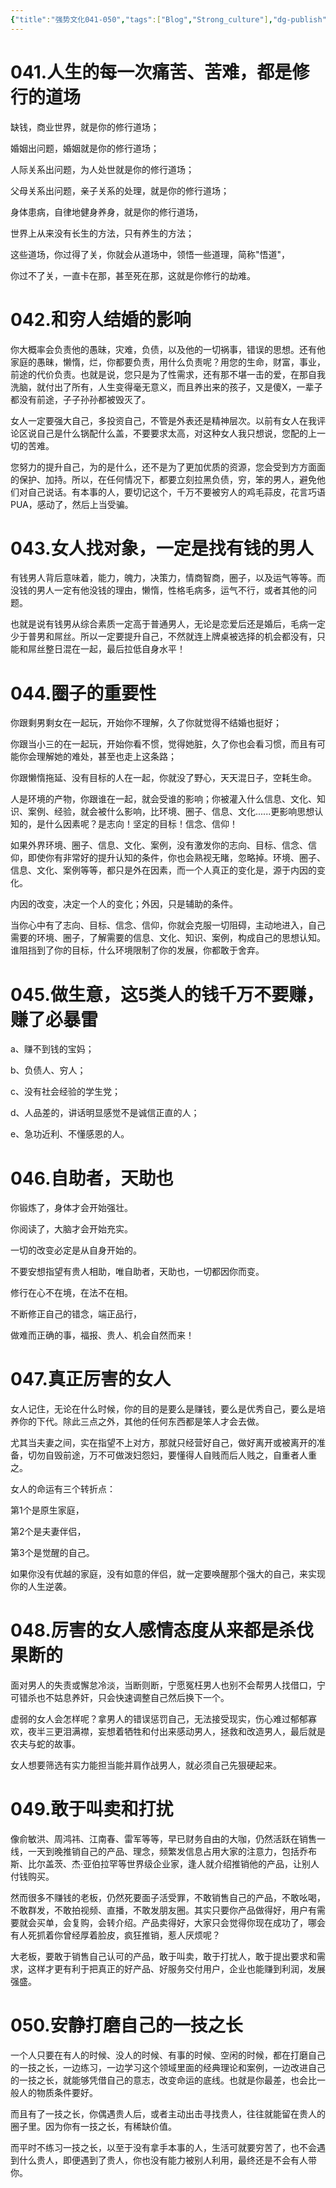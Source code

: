 ```yaml
---
{"title":"强势文化041-050","tags":["Blog","Strong_culture"],"dg-publish":true,"dg-note-icon":5,"permalink":"/🌓Interest_兴趣/Exalt 提升/强势文化/05强势文化041-050/","dgPassFrontmatter":true,"noteIcon":5,"created":"2024-09-18T14:18:09.211+08:00","updated":"2024-09-18T19:36:56.929+08:00"}
---
```


# 041.人生的每一次痛苦、苦难，都是修行的道场

缺钱，商业世界，就是你的修行道场；

婚姻出问题，婚姻就是你的修行道场；

人际关系出问题，为人处世就是你的修行道场；

父母关系出问题，亲子关系的处理，就是你的修行道场；

身体患病，自律地健身养身，就是你的修行道场，

世界上从来没有长生的方法，只有养生的方法；

这些道场，你过得了关，你就会从道场中，领悟一些道理，简称"悟道"，

你过不了关，一直卡在那，甚至死在那，这就是你修行的劫难。

# 042.和穷人结婚的影响

你大概率会负责他的愚昧，灾难，负债，以及他的一切祸事，错误的思想。还有他家庭的愚昧，懒惰，烂，你都要负责，用什么负责呢？用您的生命，财富，事业，前途的代价负责。也就是说，您只是为了性需求，还有那不堪一击的爱，在那自我洗脑，就付出了所有，人生变得毫无意义，而且养出来的孩子，又是傻X，一辈子都没有前途，子子孙孙都被毁灭了。

女人一定要强大自己，多投资自己，不管是外表还是精神层次。以前有女人在我评论区说自己是什么锅配什么盖，不要要求太高，对这种女人我只想说，您配的上一切的苦难。

您努力的提升自己，为的是什么，还不是为了更加优质的资源，您会受到方方面面的保护、加持。所以，在任何情况下，都要立刻拉黑负债，穷，笨的男人，避免他们对自己说话。有本事的人，要切记这个，千万不要被穷人的鸡毛蒜皮，花言巧语PUA，感动了，然后上当受骗。

# 043.女人找对象，一定是找有钱的男人

有钱男人背后意味着，能力，魄力，决策力，情商智商，圈子，以及运气等等。而没钱的男人一定有他没钱的理由，懒惰，性格毛病多，运气不行，或者其他的问题。

也就是说有钱男从综合素质一定高于普通男人，无论是恋爱后还是婚后，毛病一定少于普男和屌丝。所以一定要提升自己，不然就连上牌桌被选择的机会都没有，只能和屌丝整日混在一起，最后拉低自身水平！

# 044.圈子的重要性

你跟剩男剩女在一起玩，开始你不理解，久了你就觉得不结婚也挺好；

你跟当小三的在一起玩，开始你看不惯，觉得她脏，久了你也会看习惯，而且有可能你会理解她的难处，甚至也走上这条路；

你跟懒惰拖延、没有目标的人在一起，你就没了野心，天天混日子，空耗生命。

人是环境的产物，你跟谁在一起，就会受谁的影响；你被灌入什么信息、文化、知识、案例、经验，就会被什么影响，比环境、圈子、信息、文化......更影响思想认知的，是什么因素呢？是志向！坚定的目标！信念、信仰！

如果外界环境、圈子、信息、文化、案例，没有激发你的志向、目标、信念、信仰，即使你有非常好的提升认知的条件，你也会熟视无睹，忽略掉。环境、圈子、信息、文化、案例等等，都只是外在因素，而一个人真正的变化是，源于内因的变化。

内因的改变，决定一个人的变化；外因，只是辅助的条件。

当你心中有了志向、目标、信念、信仰，你就会克服一切阻碍，主动地进入，自己需要的环境、圈子，了解需要的信息、文化、知识、案例，构成自己的思想认知。谁阻挡到了你的目标，什么环境限制了你的发展，你都敢于舍弃。

# 045.做生意，这5类人的钱千万不要赚，赚了必暴雷

a、赚不到钱的宝妈；

b、负债人、穷人；

c、没有社会经验的学生党；

d、人品差的，讲话明显感觉不是诚信正直的人；

e、急功近利、不懂感恩的人。

# 046.自助者，天助也

你锻炼了，身体才会开始强壮。

你阅读了，大脑才会开始充实。

一切的改变必定是从自身开始的。

不要安想指望有贵人相助，唯自助者，天助也，一切都因你而变。

修行在心不在境，在法不在相。

不断修正自己的错念，端正品行，

做难而正确的事，福报、贵人、机会自然而来！

# 047.真正厉害的女人

女人记住，无论在什么时候，你的目的是要么是赚钱，要么是优秀自己，要么是培养你的下代。除此三点之外，其他的任何东西都是笨人才会去做。

尤其当夫妻之间，实在指望不上对方，那就只经营好自己，做好离开或被离开的准备，切勿自毁前途，万不可做泼妇怨妇，要懂得人自贱而后人贱之，自重者人重之。

女人的命运有三个转折点：

第1个是原生家庭，

第2个是夫妻伴侣，

第3个是觉醒的自己。

如果你没有优越的家庭，没有如意的伴侣，就一定要唤醒那个强大的自己，来实现你的人生逆袭。

# 048.厉害的女人感情态度从来都是杀伐果断的

面对男人的失责或懈怠冷淡，当断则断，宁愿冤枉男人也别不会帮男人找借口，宁可错杀也不姑息养奸，只会快速调整自己然后换下一个。

虚弱的女人会怎样呢？拿男人的错误惩罚自己，无法接受现实，伤心难过郁郁寡欢，夜半三更泪满襟，妄想着牺牲和付出来感动男人，拯救和改造男人，最后就是农夫与蛇的故事。

女人想要筛选有实力能担当能并肩作战男人，就必须自己先狠硬起来。

# 049.敢于叫卖和打扰

像俞敏洪、周鸿祎、江南春、雷军等等，早已财务自由的大咖，仍然活跃在销售一线，一天到晚推销自己的产品、理念，频繁发信息占用大家的注意力，包括乔布斯、比尔盖茨、杰·亚伯拉罕等世界级企业家，逢人就介绍推销他的产品，让别人付钱购买。

然而很多不赚钱的老板，仍然死要面子活受罪，不敢销售自己的产品，不敢吆喝，不敢群发，不敢拍视频、直播，不敢发朋友圈。其实只要你产品做得好，用户有需要就会买单，会复购，会转介绍。产品卖得好，大家只会觉得你现在成功了，哪会有人死抓着你曾经厚着脸皮，疯狂推销，惹人厌烦呢？

大老板，要敢于销售自己认可的产品，敢于叫卖，敢于打扰人，敢于提出要求和需求，这样才更有利于把真正的好产品、好服务交付用户，企业也能赚到利润，发展强盛。

# 050.安静打磨自己的一技之长

一个人只要在有人的时候、没人的时候、有事的时候、空闲的时候，都在打磨自己的一技之长，一边练习，一边学习这个领域里面的经典理论和案例，一边改进自己的一技之长，就能够凭借自己的意志，改变命运的底线。也就是你最差，也会比一般人的物质条件要好。

而且有了一技之长，你偶遇贵人后，或者主动出击寻找贵人，往往就能留在贵人的圈子里。因为你有一技之长，有稀缺价值。

而平时不练习一技之长，以至于没有拿手本事的人，生活可就要穷苦了，也不会遇到什么贵人，即便遇到了贵人，你也没有能力被别人利用，最终还是不会有人带你。
